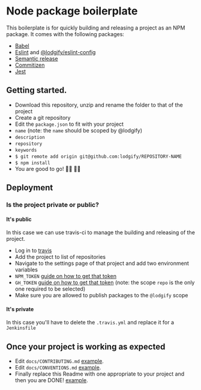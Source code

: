 # Node package boilerplate
This boilerplate is for quickly building and releasing a project as an NPM package. It comes with the following packages:
 - [Babel](https://babeljs.io/docs/en/)
 - [Eslint](https://eslint.org/docs/user-guide/getting-started) and [@lodgify/eslint-config](https://www.npmjs.com/package/@lodgify/eslint-config)
 - [Semantic release](https://www.npmjs.com/package/semantic-release)
 - [Commitizen](https://www.npmjs.com/package/commitizen)
 - [Jest](https://www.npmjs.com/package/jest)

## Getting started.
- Download this repository, unzip and rename the folder to that of the project
- Create a git repository
- Edit the `package.json` to fit with your project
 - `name` (note: the `name` should be scoped by @lodgify)
 - `description`
 - `repository`
 - `keywords`
- `$ git remote add origin git@github.com:lodgify/REPOSITORY-NAME`
- `$ npm install`
- You are good to go! 👩‍💻 👨‍💻

## Deployment
### Is the project private or public?
#### It's public
In this case we can use travis-ci to manage the building and releasing of the project.
- Log in to [travis](https://travis-ci.org)
- Add the project to list of repositories
- Navigate to the settings page of that project and add two environment variables
- `NPM_TOKEN` [guide on how to get that token](https://docs.npmjs.com/creating-and-viewing-authentication-tokens)
- `GH_TOKEN` [guide on how to get that token](https://help.github.com/en/articles/creating-a-personal-access-token-for-the-command-line) (note: the scope `repo` is the only one required to be selected)
- Make sure you are allowed to publish packages to the `@lodgify` scope

#### It's private
In this case you'll have to delete the `.travis.yml` and replace it for a `Jenkinsfile`

## Once your project is working as expected
 - Edit `docs/CONTRIBUTING.md` [example](https://github.com/lodgify/lodgify-ui/blob/master/docs/CONTRIBUTING.md).
 - Edit `docs/CONVENTIONS.md` [example](https://github.com/lodgify/lodgify-ui/blob/master/docs/CONVENTIONS.md).
 - Finally replace this Readme with one appropriate to your project and then you are DONE! [example](https://github.com/lodgify/lodgify-ui/blob/master/Readme.md).
